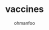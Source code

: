 ---
Aliases:
- '#vaccines'
author: ohmanfoo
created: '2022-08-07'
source: '#todo'
tags: ' #;'
title: vaccines
---